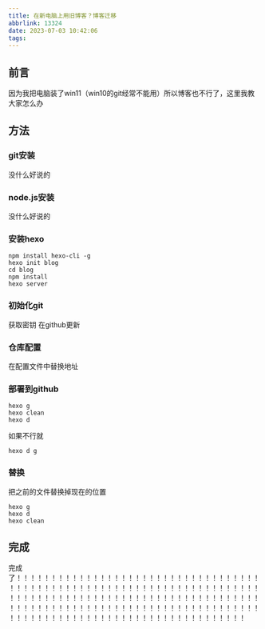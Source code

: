 ```yaml
---
title: 在新电脑上用旧博客？博客迁移
abbrlink: 13324
date: 2023-07-03 10:42:06
tags:
---
```

## 前言
因为我把电脑装了win11（win10的git经常不能用）所以博客也不行了，这里我教大家怎么办
## 方法
### git安装
没什么好说的
### node.js安装
没什么好说的
### 安装hexo 
```
npm install hexo-cli -g
hexo init blog
cd blog
npm install
hexo server
```
### 初始化git
获取密钥
在github更新
### 仓库配置
在配置文件中替换地址
### 部署到github
```
hexo g
hexo clean
hexo d
```
如果不行就
```
hexo d g
```
### 替换
把之前的文件替换掉现在的位置
```
hexo g
hexo d
hexo clean
```
## 完成
完成了！！！！！！！！！！！！！！！！！！！！！！！！！！！！！！！！！！！！！！！！！！！！！！！！！！！！！！！！！！！！！！！！！！！！！！！！！！！！！！！！！！！！！！！！！！！！！！！！！！！！！！！！！！！！！！！！！！！！！！！！！！！！！！！！！！！！！！！！！！！！！！！！！！！！！！！！！！！！！！！！！！！！！！！！！！！！！！！！！
